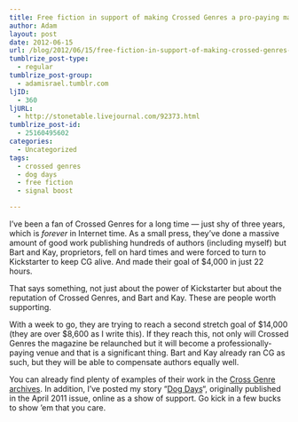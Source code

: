 ```yaml
---
title: Free fiction in support of making Crossed Genres a pro-paying magazine
author: Adam
layout: post
date: 2012-06-15
url: /blog/2012/06/15/free-fiction-in-support-of-making-crossed-genres-a-pro-paying-magazine/
tumblrize_post-type:
  - regular
tumblrize_post-group:
  - adamisrael.tumblr.com
ljID:
  - 360
ljURL:
  - http://stonetable.livejournal.com/92373.html
tumblrize_post-id:
  - 25160495602
categories:
  - Uncategorized
tags:
  - crossed genres
  - dog days
  - free fiction
  - signal boost

---
```

I&#8217;ve been a fan of Crossed Genres for a long time &#8212; just shy of three years, which is _forever_ in Internet time. As a small press, they&#8217;ve done a massive amount of good work publishing hundreds of authors (including myself) but Bart and Kay, proprietors, fell on hard times and were forced to turn to Kickstarter to keep CG alive. And made their goal of $4,000 in just 22 hours.

That says something, not just about the power of Kickstarter but about the reputation of Crossed Genres, and Bart and Kay. These are people worth supporting.

With a week to go, they are trying to reach a second stretch goal of $14,000 (they are over $8,600 as I write this). If they reach this, not only will Crossed Genres the magazine be relaunched but it will become a professionally-paying venue and that is a significant thing. Bart and Kay already ran CG as such, but they will be able to compensate authors equally well.

You can already find plenty of examples of their work in the [Cross Genre archives](1). In addition, I&#8217;ve posted my story &#8220;[Dog Days](2)&#8220;, originally published in the April 2011 issue, online as a show of support. Go kick in a few bucks to show &#8217;em that you care.

 [1]: http://crossedgenres.com/archives/
 [2]: http://www.adamisrael.com/bibliography/dog-days/
